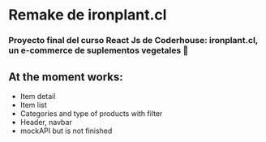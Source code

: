 # Remake de ironplant.cl
### Proyecto final del curso React Js de Coderhouse: ironplant.cl, un e-commerce de suplementos vegetales 🌱

## At the moment works:
- Item detail
- Item list
- Categories and type of products with filter
- Header, navbar
- mockAPI but is not finished

